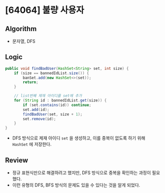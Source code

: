 # [64064] 불량 사용자

## Algorithm
- 문자열, DFS

## Logic

```java
public void findBadUser(HashSet<String> set, int size) {
    if (size == bannedIdList.size()) {
        banSet.add(new HashSet<>(set));
        return;
    }

    // list번째 제재 아이디를 set에 추가
    for (String id : bannedIdList.get(size)) {
        if (set.contains(id)) continue;
        set.add(id);
        findBadUser(set, size + 1);
        set.remove(id);
    }
}
```
- DFS 방식으로 제재 아이디 `set` 을 생성하고, 이를 중복이 없도록 하기 위해 `HashSet` 에 저장한다.

## Review
- 정규 표현식만으로 해결하려고 했지만, DFS 방식으로 중복을 확인하는 과정이 필요했다.
- 이런 유형의 DFS, BFS 방식의 문제도 있을 수 있다는 것을 알게 되었다.